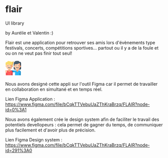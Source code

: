 # flair

UI library

 by Aurélie et Valentin :)
 
 Flair est une application pour retrouver ses amis lors d'évènements type festivals, concerts, compétitions sportives... partout ou il y a de la foule et ou on ne veut pas finir tout seul!  

 <img src="./image/smiles.png" width="50px">
 
 Nous avons designé cette appli sur l'outil Figma car il permet de travailler en collaboration en simultané et en temps réel.
 
 Lien Figma Application : https://www.figma.com/file/bCqkTTVebuUaZThKraBrzq/FLAIR?node-id=0%3A1
 
 Nous avons également crée le design system afin de faciliter le travail des potentiels devellopeurs : cela permet de gagner du temps, de communiquer plus facilement et d'avoir plus de précision.
 
Lien Figma Design system : https://www.figma.com/file/bCqkTTVebuUaZThKraBrzq/FLAIR?node-id=291%3A0
 
 
 
